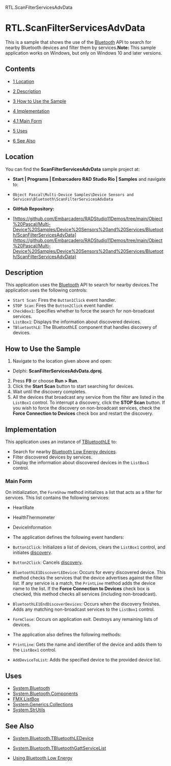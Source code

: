 RTL.ScanFilterServicesAdvData[]()
# RTL.ScanFilterServicesAdvData 


This is a sample that shows the use of the [Bluetooth](http://docwiki.embarcadero.com/Libraries/en/System.Bluetooth) API to search for nearby Bluetooth devices and filter them by services.**Note:** This sample application works on Windows, but only on Windows 10 and later versions.
## Contents



* [1 Location](#Location)
* [2 Description](#Description)
* [3 How to Use the Sample](#How_to_Use_the_Sample)
* [4 Implementation](#Implementation)

* [4.1 Main Form](#Main_Form)

* [5 Uses](#Uses)
* [6 See Also](#See_Also)


## Location 

You can find the **ScanFilterServicesAdvData** sample project at:
* **Start | Programs | Embarcadero RAD Studio Rio | Samples** and navigate to:

* `Object Pascal\Multi-Device Samples\Device Sensors and Services\Bluetooth\ScanFilterServicesAdvData`

* **GitHub Repository:**

* [https://github.com/Embarcadero/RADStudio11Demos/tree/main/Object%20Pascal/Multi-Device%20Samples/Device%20Sensors%20and%20Services/Bluetooth/ScanFilterServicesAdvData](https://github.com/Embarcadero/RADStudio11Demos/tree/main/Object%20Pascal/Multi-Device%20Samples/Device%20Sensors%20and%20Services/Bluetooth/ScanFilterServicesAdvData)

## Description 

This application uses the [Bluetooth](http://docwiki.embarcadero.com/Libraries/en/System.Bluetooth) API to search for nearby devices.The application uses the following controls:

* `Start Scan`: Fires the `Button1Click` event handler.
* `STOP Scan`: Fires the `Button2Click` event handler.
* `CheckBox1`: Specifies whether to force the search for non-broadcast services.
* `ListBox1`: Displays the information about discovered devices.
* `TBluetoothLE`: The BluetoothLE component that handles discovery of devices.

## How to Use the Sample 


1.  Navigate to the location given above and open:

*  Delphi: **ScanFilterServicesAdvData.dproj**.

2.  Press **F9** or choose **Run > Run**.
3.  Click the **Start Scan** button to start searching for devices.
4.  Wait until the discovery completes.
5.  All the devices that broadcast any service from the filter are listed in the `ListBox1` control.
To interrupt a discovery, click the **STOP Scan** button. If you wish to force the discovery on non-broadcast services, check the **Force Connection to Devices** check box and restart the discovery.
## Implementation 

This application uses an instance of [TBluetoothLE](http://docwiki.embarcadero.com/Libraries/en/System.Bluetooth.Components.TBluetoothLE) to:
*  Search for nearby [Bluetooth Low Energy devices](http://docwiki.embarcadero.com/Libraries/en/System.Bluetooth.TBluetoothLEDevice).
*  Filter discovered devices by services.
*  Display the information about discovered devices in the `ListBox1` control.

### Main Form 

On initialization, the `FormShow` method initializes a list that acts as a filter for services. This list contains the following services:
*  HeartRate
*  HealthThermometer
*  DeviceInformation

*  The application defines the following event handlers:

* `Button1Click`: Initializes a list of devices, clears the `ListBox1` control, and initiates [discovery](http://docwiki.embarcadero.com/Libraries/en/System.Bluetooth.Components.TBluetoothLE.DiscoverDevices).
* `Button2Click`: Cancels [discovery](http://docwiki.embarcadero.com/Libraries/en/System.Bluetooth.Components.TBluetoothLE.CancelDiscovery).
* `BluetoothLE1DiscoverLEDevice`: Occurs for every discovered device. This method checks the services that the device advertises against the filter list. If any service is a match, the `PrintLine` method adds the device name to the list. If the **Force Connection to Devices** check box is checked, this method checks all services (including non-broadcast).
* `BluetoothLE1EndDiscoverDevices`: Occurs when the discovery finishes. Adds any matching non-broadcast services to the `ListBox1` control.
* `FormClose`: Occurs on application exit. Destroys any remaining lists of devices.

*  The application also defines the following methods:

* `PrintLine`: Gets the name and identifier of the device and adds them to the `ListBox1` control.
* `AddDeviceToList`: Adds the specified device to the provided device list.

## Uses 


* [System.Bluetooth](http://docwiki.embarcadero.com/Libraries/en/System.Bluetooth)
* [System.Bluetooth.Components](http://docwiki.embarcadero.com/Libraries/en/System.Bluetooth.Components)
* [FMX.ListBox](http://docwiki.embarcadero.com/Libraries/en/FMX.ListBox)
* [System.Generics.Collections](http://docwiki.embarcadero.com/Libraries/en/System.Generics.Collections)
* [System.StrUtils](http://docwiki.embarcadero.com/Libraries/en/System.StrUtils)

## See Also 


* [System.Bluetooth.TBluetoothLEDevice](http://docwiki.embarcadero.com/Libraries/en/System.Bluetooth.TBluetoothLEDevice)
* [System.Bluetooth.TBluetoothGattServiceList](http://docwiki.embarcadero.com/Libraries/en/System.Bluetooth.TBluetoothGattServiceList)

* [Using Bluetooth Low Energy](http://docwiki.embarcadero.com/RADStudio/en/Using_Bluetooth_Low_Energy)





